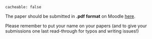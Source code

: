 ```
cacheable: false
```

The paper should be submitted in **.pdf format** on Moodle [here](https://moodle.pugetsound.edu/moodle/mod/assign/view.php?id=336600).

Please remember to put your name on your papers (and to give your submissions one last read-through for typos and writing issues!)
